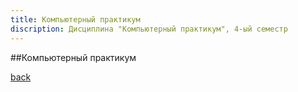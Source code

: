 ```yaml
---
title: Компьютерный практикум
discription: Дисциплина "Компьютерный практикум", 4-ый семестр
---
```


##Компьютерный практикум

[back](./)
